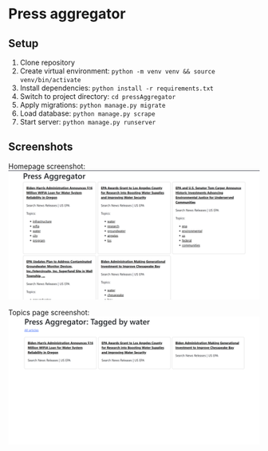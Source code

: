 # Press aggregator

## Setup

1. Clone repository
2. Create virtual environment: `python -m venv venv && source venv/bin/activate`
3. Install dependencies: `python install -r requirements.txt`
4. Switch to project directory: `cd pressAggregator`
5. Apply migrations: `python manage.py migrate`
6. Load database: `python manage.py scrape`
7. Start server: `python manage.py runserver`

## Screenshots

Homepage screenshot:  
![Home page](docs/home.png)

Topics page screenshot:  
![Topics page](docs/topics.png)

